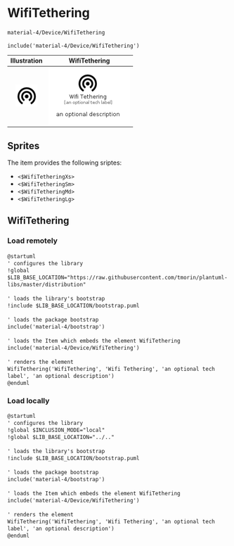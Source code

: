 # WifiTethering


```text
material-4/Device/WifiTethering
```

```text
include('material-4/Device/WifiTethering')
```



| Illustration | WifiTethering |
| :---: | :---: |
| ![illustration for Illustration](../../material-4/Device/WifiTethering.png) | ![illustration for WifiTethering](../../material-4/Device/WifiTethering.Local.png) |



## Sprites
The item provides the following sriptes:

- `<$WifiTetheringXs>`
- `<$WifiTetheringSm>`
- `<$WifiTetheringMd>`
- `<$WifiTetheringLg>`





## WifiTethering

### Load remotely
```plantuml
@startuml
' configures the library
!global $LIB_BASE_LOCATION="https://raw.githubusercontent.com/tmorin/plantuml-libs/master/distribution"

' loads the library's bootstrap
!include $LIB_BASE_LOCATION/bootstrap.puml

' loads the package bootstrap
include('material-4/bootstrap')

' loads the Item which embeds the element WifiTethering
include('material-4/Device/WifiTethering')

' renders the element
WifiTethering('WifiTethering', 'Wifi Tethering', 'an optional tech label', 'an optional description')
@enduml
```

### Load locally
```plantuml
@startuml
' configures the library
!global $INCLUSION_MODE="local"
!global $LIB_BASE_LOCATION="../.."

' loads the library's bootstrap
!include $LIB_BASE_LOCATION/bootstrap.puml

' loads the package bootstrap
include('material-4/bootstrap')

' loads the Item which embeds the element WifiTethering
include('material-4/Device/WifiTethering')

' renders the element
WifiTethering('WifiTethering', 'Wifi Tethering', 'an optional tech label', 'an optional description')
@enduml
```

